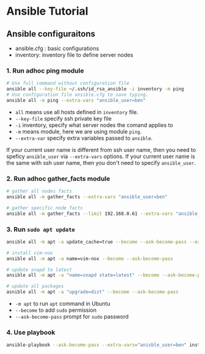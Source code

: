 # Ansible Tutorial

## Ansible configuraitons
* ansible.cfg : basic configurations
* inventory: inventory file to define server nodes

### 1. Run adhoc ping module
```bash
# Use full command without configuration file
ansible all --key-file ~/.ssh/id_rsa_ansible -i inventory -m ping
# Use configuration file ansible.cfg to save typing.
ansible all -m ping --extra-vars "ansible_user=ben"
```

* `all` means use all hosts defined in `inventory` file.
* `--key-file` specify ssh private key file
* `-i` inventory, specify what server nodes the comand applies to
* `-m` means module, here we are using module `ping`.
* `--extra-var` specify extra variables passed to `ansible`.

If your current user name is different from ssh user name, then you need to speficy `ansible_user` via `--extra-vars` options.
If your current user name is the same with ssh user name, then you don't need to specify `ansible_user`.


### 2. Run adhoc gather_facts module
```bash
# gather all nodes facts
ansible all -m gather_facts --extra-vars "ansible_user=ben"

# gather specific node facts
ansible all -m gather_facts --limit 192.168.0.61 --extra-vars "ansible_user=ben"

```

### 3. Run `sudo apt update`
```bash
ansible all -m apt -a update_cache=true --become --ask-become-pass --extra-vars="ansible_user=ben"

# install vim-nox
ansible all -m apt -a name=vim-nox --become --ask-become-pass

# update snapd to latest
ansible all -m apt -a "name=snapd state=latest" --become --ask-become-pass

# update all packages
asnible all -m apt -a "upgrade=dist" --become --ask-become-pass
```

* `-m apt` to run `apt` command in Ubuntu
* `--become` to add `sudo` permission
* `--ask-become-pass` prompt for `sudo` password


### 4. Use playbook
```bash
ansible-playbook --ask-become-pass --extra-vars="anisble_user=ben" install_apache.yml

```
